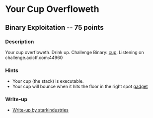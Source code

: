 # Your Cup Overfloweth

## Binary Exploitation -- 75 points

### Description

Your cup overfloweth. Drink up. Challenge Binary: [cup](./cup). Listening on challenge.acictf.com:44960

### Hints

* Your cup (the stack) is executable.
* Your cup will bounce when it hits the floor in the right spot [gadget](https://github.com/JonathanSalwan/ROPgadget)


### Write-up

- [Write-up by starkindustries](https://github.com/starkindustries/CyberStakes2020/tree/master/YourCupOverfloweth)
